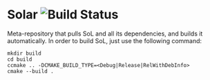 # Solar ![Build Status](https://github.com/madmann91/solar/workflows/build-and-test/badge.svg)

Meta-repository that pulls SoL and all its dependencies, and builds it automatically.
In order to build SoL, just use the following command:

    mkdir build
    cd build
    ccmake .. -DCMAKE_BUILD_TYPE=<Debug|Release|RelWithDebInfo>
    cmake --build .
